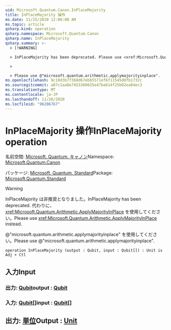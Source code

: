 ```yaml
---
uid: Microsoft.Quantum.Canon.InPlaceMajority
title: InPlaceMajority 操作
ms.date: 11/25/2020 12:00:00 AM
ms.topic: article
qsharp.kind: operation
qsharp.namespace: Microsoft.Quantum.Canon
qsharp.name: InPlaceMajority
qsharp.summary: >-
  > [!WARNING]

  > InPlaceMajority has been deprecated. Please use <xref:Microsoft.Quantum.Arithmetic.ApplyMajorityInPlace> instead.

  >

  > Please use @"microsoft.quantum.arithmetic.applymajorityinplace".
ms.openlocfilehash: 9c10d3b7f368d67ebb5571ef6f11545d0fb1732c
ms.sourcegitcommit: a87c1aa8e7453360025e47ba614f25b02ea84ec3
ms.translationtype: MT
ms.contentlocale: ja-JP
ms.lasthandoff: 11/26/2020
ms.locfileid: "96206767"
---
```

# <a name="inplacemajority-operation"></a><span data-ttu-id="002f1-102">InPlaceMajority 操作</span><span class="sxs-lookup"><span data-stu-id="002f1-102">InPlaceMajority operation</span></span>

<span data-ttu-id="002f1-103">名前空間: [Microsoft. Quantum. キャノン](xref:Microsoft.Quantum.Canon)</span><span class="sxs-lookup"><span data-stu-id="002f1-103">Namespace: [Microsoft.Quantum.Canon](xref:Microsoft.Quantum.Canon)</span></span>

<span data-ttu-id="002f1-104">パッケージ: [Microsoft. Quantum. Standard](https://nuget.org/packages/Microsoft.Quantum.Standard)</span><span class="sxs-lookup"><span data-stu-id="002f1-104">Package: [Microsoft.Quantum.Standard](https://nuget.org/packages/Microsoft.Quantum.Standard)</span></span>


> [!WARNING]
> <span data-ttu-id="002f1-105">InPlaceMajority は非推奨となりました。</span><span class="sxs-lookup"><span data-stu-id="002f1-105">InPlaceMajority has been deprecated.</span></span> <span data-ttu-id="002f1-106">代わりに、<xref:Microsoft.Quantum.Arithmetic.ApplyMajorityInPlace> を使用してください。</span><span class="sxs-lookup"><span data-stu-id="002f1-106">Please use <xref:Microsoft.Quantum.Arithmetic.ApplyMajorityInPlace> instead.</span></span>
>
> <span data-ttu-id="002f1-107">@"microsoft.quantum.arithmetic.applymajorityinplace" を使用してください。</span><span class="sxs-lookup"><span data-stu-id="002f1-107">Please use @"microsoft.quantum.arithmetic.applymajorityinplace".</span></span>



```qsharp
operation InPlaceMajority (output : Qubit, input : Qubit[]) : Unit is Adj + Ctl
```


## <a name="input"></a><span data-ttu-id="002f1-108">入力</span><span class="sxs-lookup"><span data-stu-id="002f1-108">Input</span></span>

### <a name="output--qubit"></a><span data-ttu-id="002f1-109">出力: [Qubit](xref:microsoft.quantum.lang-ref.qubit)</span><span class="sxs-lookup"><span data-stu-id="002f1-109">output : [Qubit](xref:microsoft.quantum.lang-ref.qubit)</span></span>




### <a name="input--qubit"></a><span data-ttu-id="002f1-110">入力: [Qubit](xref:microsoft.quantum.lang-ref.qubit)[]</span><span class="sxs-lookup"><span data-stu-id="002f1-110">input : [Qubit](xref:microsoft.quantum.lang-ref.qubit)[]</span></span>





## <a name="output--unit"></a><span data-ttu-id="002f1-111">出力: [単位](xref:microsoft.quantum.lang-ref.unit)</span><span class="sxs-lookup"><span data-stu-id="002f1-111">Output : [Unit](xref:microsoft.quantum.lang-ref.unit)</span></span>

